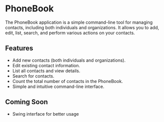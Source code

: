 # PhoneBook

The PhoneBook application is a simple command-line tool for managing contacts, including both individuals and organizations. It allows you to add, edit, list, search, and perform various actions on your contacts.


## Features

- Add new contacts (both individuals and organizations).
- Edit existing contact information.
- List all contacts and view details.
- Search for contacts.
- Count the total number of contacts in the PhoneBook.
- Simple and intuitive command-line interface.

## Coming Soon

- Swing interface for better usage

